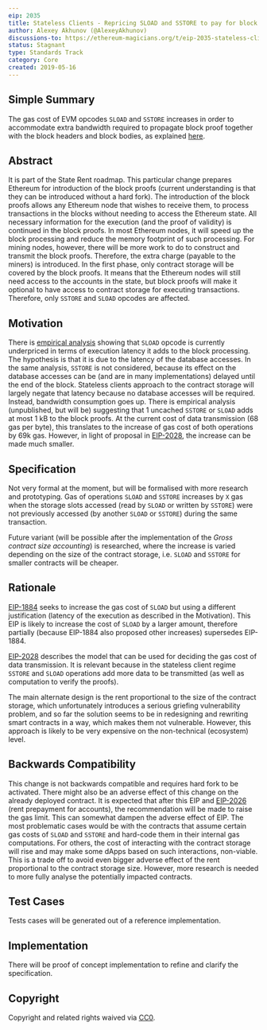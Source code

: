 ```yaml
---
eip: 2035
title: Stateless Clients - Repricing SLOAD and SSTORE to pay for block proofs
author: Alexey Akhunov (@AlexeyAkhunov)
discussions-to: https://ethereum-magicians.org/t/eip-2035-stateless-clients-repricing-sload-and-sstore-to-pay-for-block-proofs/3284
status: Stagnant
type: Standards Track
category: Core
created: 2019-05-16
---
```


## Simple Summary
The gas cost of EVM opcodes `SLOAD` and `SSTORE` increases in order to accommodate extra bandwidth required to propagate block proof together with the block
headers and block bodies, as explained [here](https://medium.com/@akhounov/data-from-the-ethereum-stateless-prototype-8c69479c8abc).

## Abstract
It is part of the State Rent roadmap. This particular change prepares Ethereum for introduction of the block proofs (current understanding is that they
can be introduced without a hard fork). The introduction of the block proofs allows any Ethereum node that wishes to receive them, to process transactions
in the blocks without needing to access the Ethereum state. All necessary information for the execution (and the proof of validity) is continued in the
block proofs. In most Ethereum nodes, it will speed up the block processing and reduce the memory footprint of such processing. For mining nodes, however,
there will be more work to do to construct and transmit the block proofs. Therefore, the extra charge (payable to the miners) is introduced. In the first
phase, only contract storage will be covered by the block proofs. It means that the Ethereum nodes will still need access to the accounts in the state,
but block proofs will make it optional to have access to contract storage for executing transactions. Therefore, only `SSTORE` and `SLOAD` opcodes are
affected.

## Motivation
There is [empirical analysis](https://github.com/holiman/vmstats/blob/master/README.md) showing that `SLOAD` opcode is currently underpriced in terms
of execution latency it adds to the block processing. The hypothesis is that it is due to the latency of the database accesses. In the same
analysis, `SSTORE` is not considered, because its effect on the database accesses can be (and are in many implementations) delayed until the end of
the block. Stateless clients approach to the contract storage will largely negate that latency because no database accesses will be required.
Instead, bandwidth consumption goes up. There is empirical analysis (unpublished, but will be) suggesting that 1 uncached `SSTORE` or `SLOAD` adds
at most 1 kB to the block proofs. At the current cost of data transmission (68 gas per byte), this translates to the increase of gas cost of both
operations by 69k gas. However, in light of proposal in [EIP-2028](./eip-2028.md), the increase can be made much smaller.

## Specification
Not very formal at the moment, but will be formalised with more research and prototyping. Gas of operations `SLOAD` and `SSTORE` increases by `X` gas when the storage slots accessed (read by `SLOAD` or written by `SSTORE`) were not previously accessed (by another `SLOAD` or `SSTORE`) during the same transaction.

Future variant (will be possible after the implementation of the *Gross contract size accounting*) is researched, where the increase is varied
depending on the size of the contract storage, i.e. `SLOAD` and `SSTORE` for smaller contracts will be cheaper.

## Rationale
[EIP-1884](./eip-1884.md) seeks to increase the gas cost of `SLOAD` but using a different justification
(latency of the execution as described in the Motivation). This EIP is likely to increase the cost of `SLOAD` by a larger amount, therefore partially
(because EIP-1884 also proposed other increases) supersedes EIP-1884.

[EIP-2028](./eip-2028.md) describes the model that can be used for deciding the gas cost of data transmission. It is relevant
because in the stateless client regime `SSTORE` and `SLOAD` operations add more data to be transmitted (as well as computation to verify the proofs).

The main alternate design is the rent proportional to the size of the contract storage, which unfortunately introduces a serious griefing
vulnerability problem, and so far the solution seems to be in redesigning and rewriting smart contracts in a way, which makes them not vulnerable.
However, this approach is likely to be very expensive on the non-technical (ecosystem) level.

## Backwards Compatibility
This change is not backwards compatible and requires hard fork to be activated.
There might also be an adverse effect of this change on the already deployed contract. It is expected that after this EIP and
[EIP-2026](./eip-2026.md) (rent prepayment for accounts), the recommendation will be made to raise the gas limit. This can somewhat dampen the
adverse effect of EIP. The most problematic cases would be with the contracts that assume certain gas costs of `SLOAD`
and `SSTORE` and hard-code them in their internal gas computations. For others, the cost of interacting with the contract
storage will rise and may make some dApps based on such interactions, non-viable. This is a trade off to avoid even bigger
adverse effect of the rent proportional to the contract storage size. However, more research is needed to more fully
analyse the potentially impacted contracts.

## Test Cases
Tests cases will be generated out of a reference implementation.

## Implementation
There will be proof of concept implementation to refine and clarify the specification.

## Copyright
Copyright and related rights waived via [CC0](../LICENSE.md).

